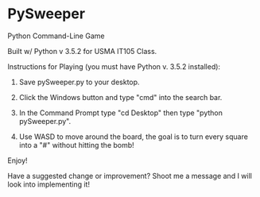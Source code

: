 # PySweeper
Python Command-Line Game 

Built w/ Python v 3.5.2 for USMA IT105 Class.

Instructions for Playing (you must have Python v. 3.5.2 installed): 

1) Save pySweeper.py to your desktop. 

2) Click the Windows button and type "cmd" into the search bar.

3) In the Command Prompt type "cd Desktop" then type "python pySweeper.py".

4) Use WASD to move around the board, the goal is to turn every square into a "#" without hitting the bomb! 


Enjoy!

Have a suggested change or improvement? Shoot me a message and I will look into implementing it!

